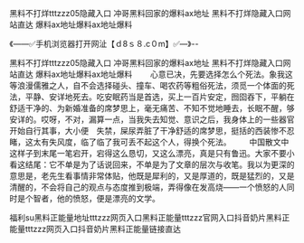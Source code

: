 黑料不打烊tttzzz05隐藏入口
冲哥黑料回家的爆料ax地址
黑料不打烊隐藏入口网站直达
爆料ax地址爆料ax地址爆料


《——✅手机浏览器打开网沚【ｄ8ｓ８.c０m】✅—》--

黑料不打烊tttzzz05隐藏入口
冲哥黑料回家的爆料ax地址
黑料不打烊隐藏入口网站直达
爆料ax地址爆料ax地址爆料
　　心意已决，先要选择怎么个死法。象我这等浪漫儒雅之人，自不会选择碰头、撞车、喝农药等粗俗死法，须觅一个体面的死法，平静、安详地死去。吃安眠药当是首选，买上一百片安定，囫囵吞下，平躺在舒适干净的、为新婚准备的席梦思上，毫无痛苦、不知不觉地睡去，长眠不醒，够安详的。哎呀，不对，漏算一点，当我失去知觉、意识之后，我身体上的一些器官开始自行其事，大小便　失禁，屎尿弄脏了干净舒适的席梦思，挺括的西装惨不忍睹，这太有失风度，临了临了我可丢不起这个人，得换个死法。
　　中国散文中这样子到末尾一笔宕开，宕得这么恳切，又这么漂亮，真是只有鲁迅。大家不要小看这结尾：它不单是为了话说回来，不单是为了文章的层次与收笔。我以为更深的意思是，老先生看事情非常体贴，他既是犀利的，又是厚道的，既是猛烈的，又是清醒的，不会将自己的观点与态度推到极端，弄得像在发高烧——一个愤怒的人同时是个智者，他的愤怒，便是漂亮的文学。





福利su黑料正能量地址tttzzz网页入口黑料正能量tttzzz官网入口抖音奶片黑料正能量tttzzz网页入口抖音奶片黑料正能量链接直达
